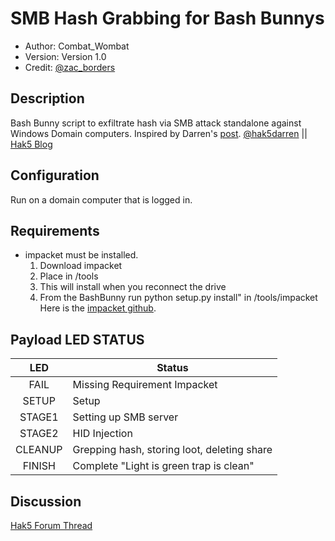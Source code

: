 # SMB Hash Grabbing for Bash Bunnys

* Author: Combat_Wombat
* Version: Version 1.0
* Credit: <a href="https://twitter.com/zac_borders" target=_blank>@zac_borders</a>

## Description
Bash Bunny script to exfiltrate hash via SMB attack standalone against Windows Domain computers.
Inspired by Darren's <a href="https://twitter.com/hak5darren/status/869575984483147777" target=_blank>post</a>.  <a href="https://twitter.com/hak5darren" target=_blank>@hak5darren</a> || <a href="https://hakshop.com/blogs/news/whats-the-quickest-way-to-steal-a-windows-password-hash" target=_blank>Hak5 Blog</a>

## Configuration

Run on a domain computer that is logged in.

## Requirements

* impacket must be installed.
	1) Download impacket
	2) Place in /tools
	3) This will install when you reconnect the drive
	4) From the BashBunny run python setup.py install" in /tools/impacket
Here is the <a href="https://github.com/CoreSecurity/impacket" target=_blank>impacket github</a>.


## Payload LED STATUS

|   LED   | Status                                      |
|:-------:|---------------------------------------------|
| FAIL    | Missing Requirement Impacket                |
| SETUP   | Setup                                       |
| STAGE1  | Setting up SMB server                       |
| STAGE2  | HID Injection                               |
| CLEANUP | Grepping hash, storing loot, deleting share |
| FINISH  | Complete "Light is green trap is clean"     |

## Discussion
[Hak5 Forum Thread](https://forums.hak5.org/index.php?/topic/41132-payload-smbhashgrab/ "Hak5 Forum Thread")

